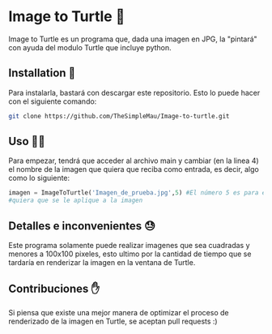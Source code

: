 # Image to Turtle 🐢

Image to Turtle es un programa que, dada una imagen en JPG, la "pintará" con ayuda del modulo Turtle que incluye python.

## Installation 🦦

Para instalarla, bastará con descargar este repositorio. Esto lo puede hacer con el siguiente comando:

```bash
git clone https://github.com/TheSimpleMau/Image-to-turtle.git
```

## Uso 🧑‍💻

Para empezar, tendrá que acceder al archivo main y cambiar (en la linea 4) el nombre de la imagen que quiera que reciba como entrada, es decir, algo como lo siguiente:
```python
imagen = ImageToTurtle('Imagen_de_prueba.jpg',5) #El número 5 es para el zoom que
#quiera que se le aplique a la imagen
```

## Detalles e inconvenientes 😓

Este programa solamente puede realizar imagenes que sea cuadradas y menores a 100x100 pixeles, esto ultimo por la cantidad de tiempo que se tardaría en renderizar la imagen en la ventana de Turtle.

## Contribuciones ✋
Si piensa que existe una mejor manera de optimizar el proceso de renderizado de la imagen en Turtle, se aceptan pull requests :)
